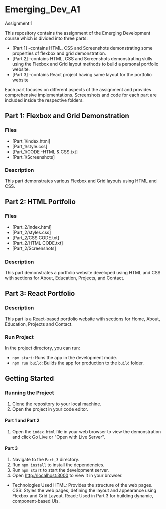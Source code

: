 # Emerging_Dev_A1
Assignment 1

This repository contains the assignment of the Emerging Development course which is divided into three parts:

- [Part 1] -contains HTML, CSS and Screenshots demonstrating some properties of flexbox and grid demonstration.
- [Part 2] -contains HTML, CSS and Screenshots demonstrating skills using the Flexbox and Grid layout methods to build a personal portfolio website.
- [Part 3] -contains React project having same layout for the portfolio website

Each part focuses on different aspects of the assignment and provides comprehensive implementations. Screenshots and code for each part are included inside the respective folders.


## Part 1: Flexbox and Grid Demonstration

### Files

- [Part_1/index.html]
- [Part_1/style.css]
- [Part_1/CODE -HTML & CSS.txt]
- [Part_1/Screenshots]

### Description

This part demonstrates various Flexbox and Grid layouts using HTML and CSS.

## Part 2: HTML Portfolio

### Files

- [Part_2/index.html]
- [Part_2/styles.css]
- [Part_2/CSS CODE.txt]
- [Part_2/HTML CODE.txt]
- [Part_2/Screenshots]

### Description

This part demonstrates a portfolio website developed using HTML and CSS with sections for About, Education, Projects, and Contact.

## Part 3: React Portfolio

### Description

This part is a React-based portfolio website with sections for Home, About, Education, Projects and Contact.

### Run Project

In the project directory, you can run:

- `npm start`: Runs the app in the development mode.
- `npm run build`: Builds the app for production to the `build` folder.

## Getting Started

### Running the Project

1. Clone the repository to your local machine.
2. Open the project in your code editor.

#### Part 1 and Part 2

1. Open the `index.html` file in your web browser to view the demonstration and click Go Live or "Open with Live Server".

#### Part 3

1. Navigate to the `Part_3` directory.
2. Run `npm install` to install the dependencies.
3. Run `npm start` to start the development server.
4. Open [http://localhost:3000](http://localhost:3000) to view it in your browser.


- Technologies Used
HTML: Provides the structure of the web pages.
CSS: Styles the web pages, defining the layout and appearance using Flexbox and Grid Layout.
React: Used in Part 3 for building dynamic, component-based UIs.

